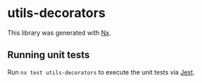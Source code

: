 # utils-decorators

This library was generated with [Nx](https://nx.dev).

## Running unit tests

Run `nx test utils-decorators` to execute the unit tests via [Jest](https://jestjs.io).
